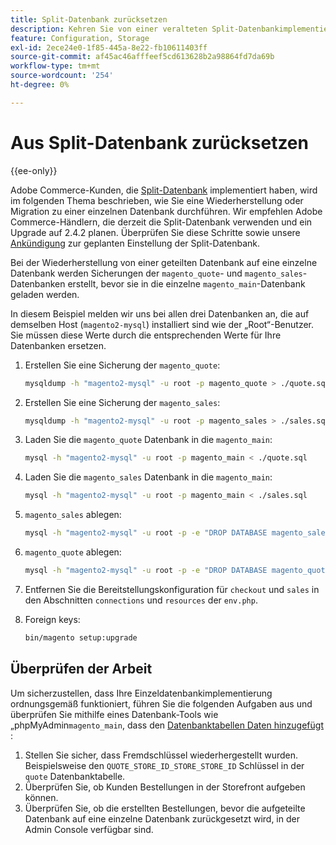 ```yaml
---
title: Split-Datenbank zurücksetzen
description: Kehren Sie von einer veralteten Split-Datenbankimplementierung zu einer einzelnen Datenbankimplementierung zurück.
feature: Configuration, Storage
exl-id: 2ece24e0-1f85-445a-8e22-fb10611403ff
source-git-commit: af45ac46afffeef5cd613628b2a98864fd7da69b
workflow-type: tm+mt
source-wordcount: '254'
ht-degree: 0%

---
```


# Aus Split-Datenbank zurücksetzen

{{ee-only}}

Adobe Commerce-Kunden, die [Split-Datenbank](multi-master.md) implementiert haben, wird im folgenden Thema beschrieben, wie Sie eine Wiederherstellung oder Migration zu einer einzelnen Datenbank durchführen. Wir empfehlen Adobe Commerce-Händlern, die derzeit die Split-Datenbank verwenden und ein Upgrade auf 2.4.2 planen. Überprüfen Sie diese Schritte sowie unsere [Ankündigung](https://community.magento.com/t5/Magento-DevBlog/Deprecation-of-Split-Database-in-Magento-Commerce/ba-p/465187) zur geplanten Einstellung der Split-Datenbank.

Bei der Wiederherstellung von einer geteilten Datenbank auf eine einzelne Datenbank werden Sicherungen der `magento_quote`- und `magento_sales`-Datenbanken erstellt, bevor sie in die einzelne `magento_main`-Datenbank geladen werden.

In diesem Beispiel melden wir uns bei allen drei Datenbanken an, die auf demselben Host (`magento2-mysql`) installiert sind wie der „Root“-Benutzer. Sie müssen diese Werte durch die entsprechenden Werte für Ihre Datenbanken ersetzen.

1. Erstellen Sie eine Sicherung der `magento_quote`:

   ```bash
   mysqldump -h "magento2-mysql" -u root -p magento_quote > ./quote.sql
   ```

1. Erstellen Sie eine Sicherung der `magento_sales`:

   ```bash
   mysqldump -h "magento2-mysql" -u root -p magento_sales > ./sales.sql
   ```

1. Laden Sie die `magento_quote` Datenbank in die `magento_main`:

   ```bash
   mysql -h "magento2-mysql" -u root -p magento_main < ./quote.sql
   ```

1. Laden Sie die `magento_sales` Datenbank in die `magento_main`:

   ```bash
   mysql -h "magento2-mysql" -u root -p magento_main < ./sales.sql
   ```

1. `magento_sales` ablegen:

   ```bash
   mysql -h "magento2-mysql" -u root -p -e "DROP DATABASE magento_sales;"
   ```

1. `magento_quote` ablegen:

   ```bash
   mysql -h "magento2-mysql" -u root -p -e "DROP DATABASE magento_quote;"
   ```

1. Entfernen Sie die Bereitstellungskonfiguration für `checkout` und `sales` in den Abschnitten `connections` und `resources` der `env.php`.
1. Foreign keys:

   ```bash
   bin/magento setup:upgrade
   ```

## Überprüfen der Arbeit

Um sicherzustellen, dass Ihre Einzeldatenbankimplementierung ordnungsgemäß funktioniert, führen Sie die folgenden Aufgaben aus und überprüfen Sie mithilfe eines Datenbank-Tools wie „phpMyAdmin`magento_main`, dass den [&#x200B; Datenbanktabellen Daten hinzugefügt &#x200B;](../../installation/prerequisites/optional-software.md#phpmyadmin):

1. Stellen Sie sicher, dass Fremdschlüssel wiederhergestellt wurden. Beispielsweise den `QUOTE_STORE_ID_STORE_STORE_ID` Schlüssel in der `quote` Datenbanktabelle.
1. Überprüfen Sie, ob Kunden Bestellungen in der Storefront aufgeben können.
1. Überprüfen Sie, ob die erstellten Bestellungen, bevor die aufgeteilte Datenbank auf eine einzelne Datenbank zurückgesetzt wird, in der Admin Console verfügbar sind.
